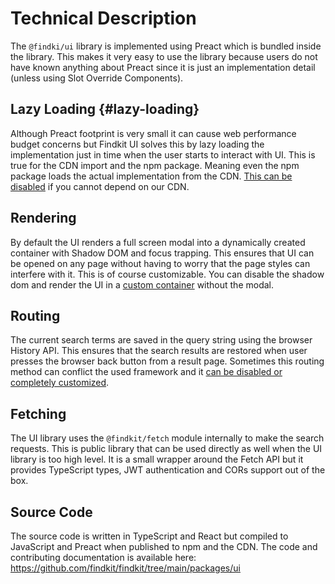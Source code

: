 # Technical Description

The `@findki/ui` library is implemented using Preact which is bundled inside the
library. This makes it very easy to use the library because users do not have
known anything about Preact since it is just an implementation detail (unless
using Slot Override Components).

## Lazy Loading {#lazy-loading}

Although Preact footprint is very small it can cause web performance budget
concerns but Findkit UI solves this by lazy loading the implementation just in
time when the user starts to interact with UI. This is true for the CDN import
and the npm package. Meaning even the npm package loads the actual
implementation from the CDN. [This can be disabled](/ui/advanced/disable-cdn) if
you cannot depend on our CDN.

## Rendering

By default the UI renders a full screen modal into a dynamically created
container with Shadow DOM and focus trapping. This ensures that UI can be opened
on any page without having to worry that the page styles can interfere with it.
This is of course customizable. You can disable the shadow dom and render the UI
in a [custom container](/ui/api/#container) without the modal.

## Routing

The current search terms are saved in the query string using the browser History
API. This ensures that the search results are restored when user presses the
browser back button from a result page. Sometimes this routing method can
conflict the used framework and it [can be disabled or completely
customized](/ui/advanced/routing).

## Fetching

The UI library uses the `@findkit/fetch` module internally to make the search
requests. This is public library that can be used directly as well when the UI
library is too high level. It is a small wrapper around the Fetch API but it provides
TypeScript types, JWT authentication and CORs support out of the box.

## Source Code

The source code is written in TypeScript and React but compiled to JavaScript
and Preact when published to npm and the CDN. The code and contributing documentation
is available here: <https://github.com/findkit/findkit/tree/main/packages/ui>
